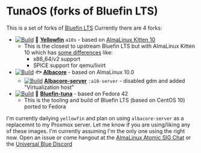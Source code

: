 # TunaOS (forks of Bluefin LTS)
This is a set of forks of [Bluefin LTS](https://github.com/ublue-os/bluefin-lts)
Currently there are 4 forks:
- [![Build](https://github.com/hanthor/tunaOS/actions/workflows/build-regular.yml/badge.svg?branch=yellowfin)](https://github.com/hanthor/tunaOS/actions/workflows/build-regular.yml) 🐠 **[Yellowfin](https://github.com/hanthor/tunaOS/tree/yellowfin)** `a10s` - based on [AlmaLinux Kitten 10](https://wiki.almalinux.org/development/almalinux-os-kitten-10.html#container-images)
  - This is the closest to upstream Bluefin LTS but with AlmaLinux Kitten 10 which has [some differences](https://wiki.almalinux.org/development/almalinux-os-kitten-10.html#how-is-almalinux-os-kitten-different-from-centos-stream) like:
    - x86_64/v2 support
    - SPICE support for qemu/livirt
- [![Build](https://github.com/hanthor/tunaOS/actions/workflows/build-regular.yml/badge.svg?branch=albacore)](https://github.com/hanthor/tunaOS/actions/workflows/build-regular.yml) 🐟 **[Albacore](https://github.com/hanthor/tunaOS/tree/albacore)** - based on AlmaLinux 10.0
  - [![Build](https://github.com/hanthor/tunaOS/actions/workflows/build-regular.yml/badge.svg?branch=albacore-server)](https://github.com/hanthor/tunaOS/actions/workflows/build-regular.yml) **[Albacore-server](https://github.com/hanthor/tunaOS/tree/albacore-server)** `:a10-server` - disabled gdm and added "Virtualization host"
- [![Build](https://github.com/hanthor/tunaOS/actions/workflows/build-regular.yml/badge.svg?branch=bluefon-tuna)](https://github.com/hanthor/tunaOS/actions/workflows/build-regular.yml) 🎣 **[Bluefin-tuna](https://github.com/hanthor/tunaOS/tree/bluefin-tuna)** - based on Fedora 42
  - This is the tooling and build of Bluefin LTS (based on CentOS 10) ported to Fedora  

I'm currently dailying `yellowfin` and plan on using `albacore-server` as a replacemnt to my Proxmox server. Let me know if you are using/liking any of these images. I'm currently assuming I'm the only one using the right now. Open an issue or come hangout at the [AlmaLinux Atomic SIG Chat](https://chat.almalinux.org/almalinux/channels/sigatomic) or the [Universal Blue Discord](https://discord.gg/WEu6BdFEtp)
